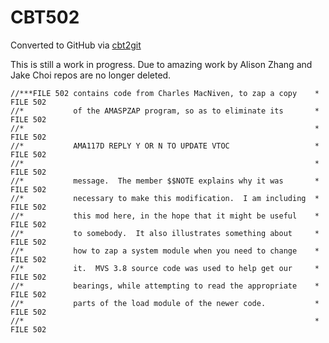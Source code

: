 # CBT502
Converted to GitHub via [cbt2git](https://github.com/wizardofzos/cbt2git)

This is still a work in progress. 
Due to amazing work by Alison Zhang and Jake Choi repos are no longer deleted.

```
//***FILE 502 contains code from Charles MacNiven, to zap a copy    *   FILE 502
//*           of the AMASPZAP program, so as to eliminate its       *   FILE 502
//*                                                                 *   FILE 502
//*           AMA117D REPLY Y OR N TO UPDATE VTOC                   *   FILE 502
//*                                                                 *   FILE 502
//*           message.  The member $$NOTE explains why it was       *   FILE 502
//*           necessary to make this modification.  I am including  *   FILE 502
//*           this mod here, in the hope that it might be useful    *   FILE 502
//*           to somebody.  It also illustrates something about     *   FILE 502
//*           how to zap a system module when you need to change    *   FILE 502
//*           it.  MVS 3.8 source code was used to help get our     *   FILE 502
//*           bearings, while attempting to read the appropriate    *   FILE 502
//*           parts of the load module of the newer code.           *   FILE 502
//*                                                                 *   FILE 502
```
